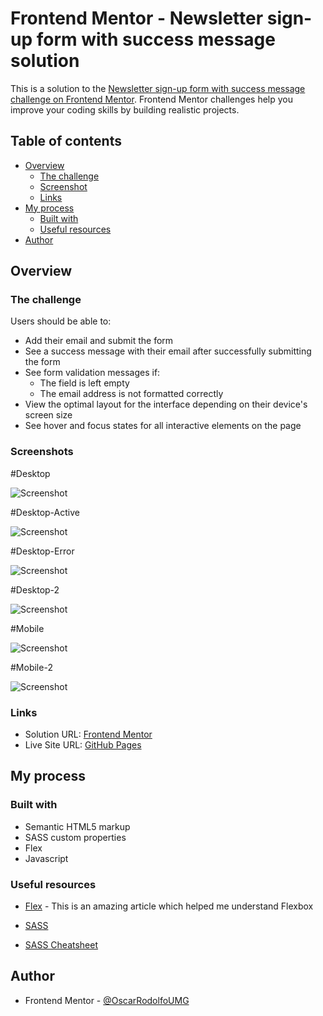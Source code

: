 # Frontend Mentor - Newsletter sign-up form with success message solution

This is a solution to the [Newsletter sign-up form with success message challenge on Frontend Mentor](https://www.frontendmentor.io/challenges/newsletter-signup-form-with-success-message-3FC1AZbNrv). Frontend Mentor challenges help you improve your coding skills by building realistic projects. 

## Table of contents

- [Overview](#overview)
  - [The challenge](#the-challenge)
  - [Screenshot](#screenshot)
  - [Links](#links)
- [My process](#my-process)
  - [Built with](#built-with)
  - [Useful resources](#useful-resources)
- [Author](#author)

## Overview

### The challenge

Users should be able to:

- Add their email and submit the form
- See a success message with their email after successfully submitting the form
- See form validation messages if:
  - The field is left empty
  - The email address is not formatted correctly
- View the optimal layout for the interface depending on their device's screen size
- See hover and focus states for all interactive elements on the page

### Screenshots

#Desktop

![Screenshot](./screenshots/desktop.png)

#Desktop-Active

![Screenshot](./screenshots/desktop-active.PNG)

#Desktop-Error

![Screenshot](./screenshots/desktop-error.png)

#Desktop-2

![Screenshot](./screenshots/desktop-active-2.png)

#Mobile

![Screenshot](./screenshots/mobile.png)

#Mobile-2

![Screenshot](./screenshots/mobile2.png)

### Links

- Solution URL: [Frontend Mentor]()
- Live Site URL: [GitHub Pages]()

## My process

### Built with

- Semantic HTML5 markup
- SASS custom properties
- Flex
- Javascript

### Useful resources

- [Flex](https://medium.com/@MakeComputerScienceGreatAgain/understanding-flexbox-a-comprehensive-guide-992bcd5f04de) - This is an amazing article which helped me understand Flexbox

- [SASS](https://sass-lang.com/guide/)

- [SASS Cheatsheet](hhttps://dev.to/finallynero/scss-cheatsheet-7g6)

## Author

- Frontend Mentor - [@OscarRodolfoUMG](https://www.frontendmentor.io/profile/OscarRodolfoUMG)